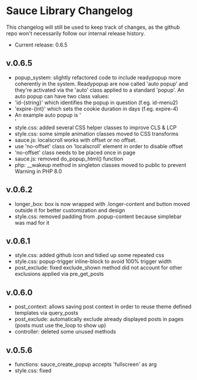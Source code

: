 # Sauce Library Changelog
This changelog will still be used to keep track of changes, as the github repo won't necessarily follow our internal release history.
* Current release: 0.6.5

## v.0.6.5
* popup_system:   slightly refactored code to include readypopup more coherently in the system. Readypopup are now called 'auto popup' and they're activated via the 'auto' class applied to a standard 'popup'. An auto popup can have two class values:
 * 'id-{string}' which identifies the popup in question (f.eg. id-menu2)
 * 'expire-{int}' which sets the cookie duration in days (f.eg. expire-4)
 * An example auto popup is '<div class='popup auto id-menu2 expire-4'></div>'
* style.css: added several CSS helper classes to improve CLS & LCP
* style.css: some simple animation classes moved to CSS transforms
* sauce.js: localscroll works with offset or no offset.
 * use 'no-offset' class on 'localscroll' element in order to disable offset
 * 'no-offset' class needs to be placed once in page
* sauce.js: removed do_popup_html() function
* php: __wakeup method in singleton classes moved to public to prevent Warning in PHP 8.0

## v.0.6.2
* longer_box:     box is now wrapped with .longer-content and button moved outside it for better customization and design
* style.css:      removed padding from .popup-content because simplebar was mad for it

## v.0.6.1
* style.css:      added github icon and tidied up some repeated css
* style.css:      popup-trigger inline-block to avoid 100% trigger width
* post_exclude:   fixed exclude_shown method did not account for other exclusions applied via pre_get_posts

## v.0.6.0
* post_context:   allows saving post context in order to reuse theme defined templates via query_posts
* post_exclude:   automatically exclude already displayed posts in pages (posts must use the_loop to show up)
* controller:     deleted some unused methods

## v.0.5.6
* functions:      sauce_create_popup accepts 'fullscreen' as arg
* style.css:      fixed <style> displayed as text under wp previews for unknown reasons
* style.css:      added .relative class that applies position: relative to element

## v.0.5.5
* sauce.js:       ready_popup now allows clicks on links, same should happen for popup_system
* sauce-lib.php:  added sauce() function to call sauce_lib::instance() for future uses
* functions.php:  added include
* functions.php:  added sauce_create_popup function to create popups
* popup_system:   fixed sauce.js for better web vitals web using sauce_create_popup (& ready_popup)
* sepwidgets.pho: deleted file


## v.0.5.0
* style.css:  removes ReCaptcha badge
* style.css:  better styling for wpcf7 related messages
* style.css:  inline-menu forces !important for inline-block
* sauce.js:   parent_click rewritten to handle _blank target via mixed js/css fix
* sauce.js:   added enable_localscroll which will enable localScroll effect for links within '.localscroll' parent element

## v.0.4.9
* sauce.js:   longer_box refresh method didn't remove .longer-click
* sauce.js:   select2 search box can now be hidden by adding .hide-search class to the select item
* sauce.js:   popup_close had two events attached leading to unexpected behaviour
* style.css:  round-img rules did not work for typo
* style.css:  the basic grid system now columnize at 811px in order to target 100% with on iPads
* controller: added Shield/WC compat for woocommerce registration form too
* style.css:  added twitter icon as social-item icon

## v.0.4.8
* modernizr:  removed file (already not loaded)
* sauce:      popups can now be closed by the following elements: .popup-close, .popup-background, .popup-accept, .button-close, a
* controller: adds class when SOPB rows collapse right on top
* style.css:  the basic grid system now has 15px default padding per cell, row class removes the lateral padding with negative margins
* style.css:  offset-site-header changed to offset-header-nav-wrap and moved into theme
* style.css:  added autoleft / autoright helper classes
* style.css:  added round-img class to round image within containers
* style.css:  extended .inline-panels class system with .right and .bottom classes
* controller: fixed issues with some SOPB filters

## v.0.4.6
* sauce.js:   is_on_screen now returns the distance in int between the element and the top viewport
* style.css:  fullheight overflow-y hidden
* controller: fixed wc_um_shield_compat_lostpass returning headers
* style.css:  some icons moved to GeneratePress Font

## v.0.4.5
* sauce.js:   longer_box now allows for clickable reference in its content
* controller: added compatibility between Ultimate Members / WooCommerce & Shield plugin
* style.css:  button-menu and inline-menu now works with non-.menu uls
* style.css:  auto-icons now require .auto-icons class on container to display

## v.0.4.4
* style.css: removed wp pagenavi css

## v.0.4.3 beta2
* style.css:  button-menu now working even without .inline-menu class
* style.css:  improvements for .object-fit class
* sauce.js:   fullheight did not work if offset_el not set
* sauce.js:   longer_box refactoring. It can be now initialized as $('.elem').longer_box() and updated via $('.elem').longer_box('reset')
* sauce.js:   checking for select existence in popup and ready before to apply select2

## v.0.4.2
* sauce_lib:  moved jquery to 3.6.0 and migrate to 3.3.2
* sauce_lib:  added so_search_fix function to filter link language in SOPB link search within widgets
* sauce_lib:  added sow_image_auto_lightbox function. SOW Image widget are now auto-lightboxed when # is set as URL
* sauce_lib:  added wpml_wc_fix_rewritebase that fixes permalink structure on woocommerce/wpml update when a specific config is setup
* sauce.js:   small fixes for jquery 3.x compat
* vendors:    removed jquery-lightbox as internal dependancy as the plugin development seems to have restarted and it's now compatible wth jQuery 3.x

## v.0.4.0
* style.css:  enabled smaller padding for popup on small screens
            better object-fit styling for SOPB rows.
            added inline-panels class to make a SOPB single-col row's panels inlined
            popup_system: now non-scrolling popups are vertically centered
            popup_system: now it's compatible with Brizy Editor
* sauce.js:   readypopup did not preventDefault();
* controller: updated simplebar to beta10

## v.0.3.9
* controller.sauce.class.php: 1) added image_size_names_choose to register in
                            wordpress dropdown selectors the image sizes defined in set_image_sizes or added via sl_image_sizes filter
                            2) fixed loading order for add_image_sizes and set_image_sizes
* style.css: added support for Vimeo and Instagram on social-item class
* style.css: small css improvements, removed old basil-form-row grid system
* sauce.js:  fixed issue with select2 being destroyed in popup_system even if not created
* sauce.js:  added check in ready_popup to prevent it from appearing in Lightroom check

## v.0.3.8
* sauce.js: added do_popup_html to create popup dinamically
          bug: current implementation does not copy events.
          bug: using clone(true,true) doesn't work with critical iframes (such as paypal Buttons)
          related: check oel-berlin.de v3 implementation
* sauce.js: longer-box now accepts elem parameter with class/id
* style.css: added .object-fit helper class, fixed some auto icons rule on whatsapp, mail and phone links for post/page content
* style.css: tidied some rules
* style.css: added .social-item class for social icons on menu items. Now supports Facebook & Youtube

## v.0.3.7
* sauce.js:  ready_popup uses requestAnimationFrame instead of setTimeout
* sauce.js:  fixed loads with an additional /
* sauce.css: fixed loads with an additional /

## v.0.3.6
* sauce_lib:  moved all scripts to footer
* style.css:  fixed css rules for popups still using jScrollPane
* sauce.js:   fixed readypopup still not applying .popup-css class
* sauce.js:   fixed some undeclared variables ll 25-30

## v.0.3.5
* sauce_lib:  moved to classes/controller.sauce.class.php
* sauce_lib:  moved to singleton pattern
* update:     moved from jScrollPane to SimpleBar
* scripts:    updated jscookie, select2 to latest version
* style.css:  added .fullscreen class for popups, plus clarified .fullscreenvideo class style
* sauce.js:   added support for cookieN value via get_class_value to set cookie duration for readypopup via css class
* sauce.js:   now get_class_value returns false if no match is found
* sauce.js:   lock-body class must be applied to 'html' and not 'body' to prevent scrollbar disappearing when popup appears
* sauce.js:   added .length check on most function in order to optimize performance
* sauce_lib:  jquery & jquery migrate are loaded via CDN only when SL_JQUERY in sauce-lib.php is set to 1

## v.0.3.1
* style.css: added simple grid system
* style.css: started to normalize Grid System + wpcf7 rules (checkboxes)

## v.0.3
* jquery.lightbox.min.js: borderSize: 0
* style.css: AUTO A ICONS are now inline-block. few css cleanse.
* style.css: #imageContainer: padding 0px
* style.css: remove .stretched > .row (use hpadded helper class instead)
* style.css: vpadded e hpadded from vivibistrot.local

## v.0.2
* sauce.js: r 372 ".readypopup a" / vivibistrot.com
* sauce.js: r 352 comment out / vivibistrot.com
* style.css: add stretched class / vivibistrot.local

## v.0.1
* General GeneratePress compatibility
* sauce.js refactory from original Basil theme
